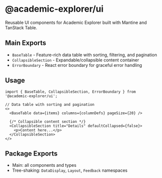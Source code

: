# @academic-explorer/ui

Reusable UI components for Academic Explorer built with Mantine and TanStack Table.

## Main Exports

- `BaseTable` - Feature-rich data table with sorting, filtering, and pagination
- `CollapsibleSection` - Expandable/collapsible content container
- `ErrorBoundary` - React error boundary for graceful error handling

## Usage

```tsx
import { BaseTable, CollapsibleSection, ErrorBoundary } from '@academic-explorer/ui';

// Data table with sorting and pagination
<>
  <BaseTable data={items} columns={columnDefs} pageSize={20} />

  {/* Collapsible content section */}
  <CollapsibleSection title="Details" defaultCollapsed={false}>
    <p>Content here...</p>
  </CollapsibleSection>
</>
```

## Package Exports

- Main: all components and types
- Tree-shaking: `DataDisplay`, `Layout`, `Feedback` namespaces
